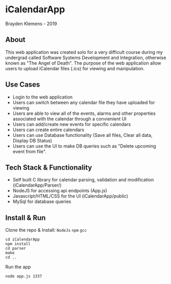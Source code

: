 # iCalendarApp
Brayden Klemens - 2019

## About
This web application was created solo for a very difficult course during my undergrad called Software Systems Development and Integration, otherwise known as "The Angel of Death". The purpose of the web application allow users to upload iCalendar files (.ics) for viewing and manipulation.

## Use Cases
- Login to the web application
- Users can switch between any calendar file they have uploaded for viewing
- Users are able to view all of the events, alarms and other properties associated with the calendar through a convienient UI
- Users can add/create new events for specific calendars
- Users can create entire calendars
- Users can use Database functionality (Save all files, Clear all data, Display DB Status)
- Users can use the UI to make DB queries such as "Delete upcoming event from file".

## Tech Stack & Functionality
- Self built C library for calendar parsing, validation and modification (iCalendarApp/Parser/)
- NodeJS for accessing api endpoints (App.js)
- Javascript/HTML/CSS for the UI (iCalendarApp/public)
- MySql for database queries

## Install & Run

Clone the repo & Install: ```NodeJs``` ```npm``` ```gcc```

```
cd iCalendarApp
npm install
cd parser
make
cd ..
```
Run the app
```
node app.js 1337
```
